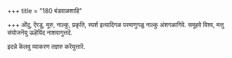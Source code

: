 +++
title = "180 बंडवाळशाहि"

+++
ऒंदु, ऎरडु, मूरु, नाल्कु, प्रकृति, स्पर्श इत्यादिगळ परमाणुगळु नाल्कु अंशगळागिवॆ. समूहवे विश्व, मत्तु संयोजनॆयु ऊहॆयिंद नाशवागुत्तदॆ.

इदन्ने कॆलवु व्याकरण तज्ञरु करॆयुत्तारॆ.

